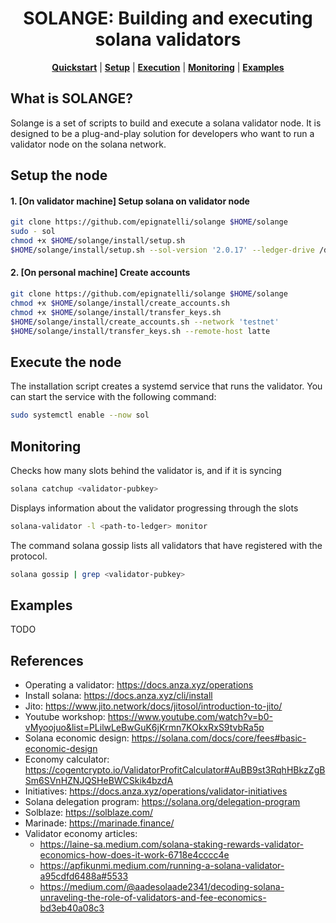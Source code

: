 <div align="center">

# SOLANGE: Building and executing solana validators

**[Quickstart](#what-is-solange)** | **[Setup](#setup-the-node)** | **[Execution](#execute-the-node)** | **[Monitoring](#monitoring)** | **[Examples](#examples)**

</div>

## What is SOLANGE?
Solange is a set of scripts to build and execute a solana validator node. It is designed to be a plug-and-play solution for developers who want to run a validator node on the solana network.

## Setup the node
#### 1. [On validator machine] Setup solana on validator node
```bash
git clone https://github.com/epignatelli/solange $HOME/solange
sudo - sol
chmod +x $HOME/solange/install/setup.sh
$HOME/solange/install/setup.sh --sol-version '2.0.17' --ledger-drive /dev/nvme0n1 --ledger-dir /mnt/ledger --accounts-drive /dev/nvme1n1 --accounts-dir /mnt/accounts
```

#### 2. [On personal machine] Create accounts
```bash
git clone https://github.com/epignatelli/solange $HOME/solange
chmod +x $HOME/solange/install/create_accounts.sh
chmod +x $HOME/solange/install/transfer_keys.sh
$HOME/solange/install/create_accounts.sh --network 'testnet'
$HOME/solange/install/transfer_keys.sh --remote-host latte
```


## Execute the node
The installation script creates a systemd service that runs the validator. You can start the service with the following command:
```bash
sudo systemctl enable --now sol
```


## Monitoring
Checks how many slots behind the validator is, and if it is syncing
```bash
solana catchup <validator-pubkey>
```

Displays information about the validator progressing through the slots
```bash
solana-validator -l <path-to-ledger> monitor
```

The command solana gossip lists all validators that have registered with the protocol.
```bash
solana gossip | grep <validator-pubkey>
```

## Examples
TODO

## References
- Operating a validator: https://docs.anza.xyz/operations
- Install solana: https://docs.anza.xyz/cli/install
- Jito: https://www.jito.network/docs/jitosol/introduction-to-jito/
- Youtube workshop: https://www.youtube.com/watch?v=b0-vMyoojuo&list=PLilwLeBwGuK6jKrmn7KOkxRxS9tvbRa5p
- Solana economic design: https://solana.com/docs/core/fees#basic-economic-design
- Economy calculator: https://cogentcrypto.io/ValidatorProfitCalculator#AuBB9st3RqhHBkzZgBSm6SVnHZNJQSHeBWCSkik4bzdA
- Initiatives: https://docs.anza.xyz/operations/validator-initiatives
- Solana delegation program: https://solana.org/delegation-program
- Solblaze: https://solblaze.com/
- Marinade: https://marinade.finance/
- Validator economy articles:
  - https://laine-sa.medium.com/solana-staking-rewards-validator-economics-how-does-it-work-6718e4cccc4e
  - https://apfikunmi.medium.com/running-a-solana-validator-a95cdfd6488a#5533
  - https://medium.com/@aadesolaade2341/decoding-solana-unraveling-the-role-of-validators-and-fee-economics-bd3eb40a08c3
